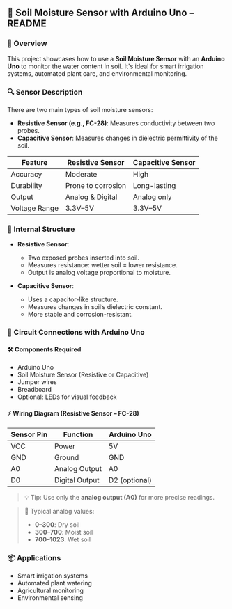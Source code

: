 ## 🌱 Soil Moisture Sensor with Arduino Uno – README

### 📘 Overview
This project showcases how to use a **Soil Moisture Sensor** with an **Arduino Uno** to monitor the water content in soil. It's ideal for smart irrigation systems, automated plant care, and environmental monitoring.

### 🔍 Sensor Description
There are two main types of soil moisture sensors:
- **Resistive Sensor (e.g., FC-28)**: Measures conductivity between two probes.
- **Capacitive Sensor**: Measures changes in dielectric permittivity of the soil.

| Feature               | Resistive Sensor         | Capacitive Sensor        |
|----------------------|--------------------------|--------------------------|
| Accuracy             | Moderate                 | High                     |
| Durability           | Prone to corrosion       | Long-lasting             |
| Output               | Analog & Digital         | Analog only              |
| Voltage Range        | 3.3V–5V                  | 3.3V–5V                  |

### 🧠 Internal Structure
- **Resistive Sensor**:
  - Two exposed probes inserted into soil.
  - Measures resistance: wetter soil = lower resistance.
  - Output is analog voltage proportional to moisture.

- **Capacitive Sensor**:
  - Uses a capacitor-like structure.
  - Measures changes in soil’s dielectric constant.
  - More stable and corrosion-resistant.

### 🔌 Circuit Connections with Arduino Uno

#### 🛠️ Components Required
- Arduino Uno
- Soil Moisture Sensor (Resistive or Capacitive)
- Jumper wires
- Breadboard
- Optional: LEDs for visual feedback

#### ⚡ Wiring Diagram (Resistive Sensor – FC-28)

| Sensor Pin | Function       | Arduino Uno |
|------------|----------------|-------------|
| VCC        | Power          | 5V          |
| GND        | Ground         | GND         |
| A0         | Analog Output  | A0          |
| D0         | Digital Output | D2 (optional) |

> 💡 Tip: Use only the **analog output (A0)** for more precise readings.

> 🧪 Typical analog values:
> - **0–300**: Dry soil
> - **300–700**: Moist soil
> - **700–1023**: Wet soil

### 📦 Applications
- Smart irrigation systems
- Automated plant watering
- Agricultural monitoring
- Environmental sensing
